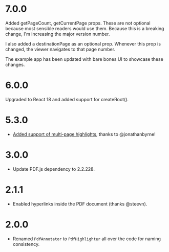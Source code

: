 # 7.0.0

Added getPageCount, getCurrentPage props. These are not optional because most sensible readers would use them. Because this is a breaking change, I'm increasing the major version number.

I also added a destinationPage as an optional prop. Whenever this prop is changed, the viewer navigates to that page number.

The example app has been updated with bare bones UI to showcase these changes.

# 6.0.0

Upgraded to React 18 and added support for createRoot().

# 5.3.0

- [Added support of multi-page highlights](https://github.com/agentcooper/react-pdf-highlighter/pull/167), thanks to @jonathanbyrne!

# 3.0.0

- Update PDF.js dependency to 2.2.228.

# 2.1.1

- Enabled hyperlinks inside the PDF document (thanks @steevn).

# 2.0.0

- Renamed `PdfAnnotator` to `PdfHighlighter` all over the code for naming consistency.
